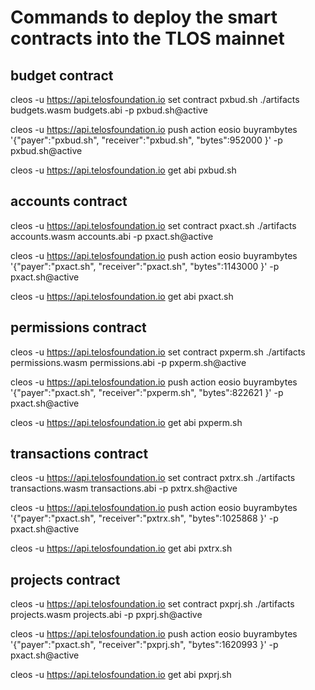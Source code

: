 
# Commands to deploy the smart contracts into the TLOS mainnet
## budget contract

cleos -u https://api.telosfoundation.io set contract pxbud.sh ./artifacts budgets.wasm budgets.abi -p pxbud.sh@active

cleos -u https://api.telosfoundation.io push action eosio buyrambytes '{"payer":"pxbud.sh", "receiver":"pxbud.sh", "bytes":952000 }' -p pxbud.sh@active

cleos -u https://api.telosfoundation.io get abi pxbud.sh

## accounts contract

cleos -u https://api.telosfoundation.io set contract pxact.sh ./artifacts accounts.wasm accounts.abi -p pxact.sh@active

cleos -u https://api.telosfoundation.io push action eosio buyrambytes '{"payer":"pxact.sh", "receiver":"pxact.sh", "bytes":1143000 }' -p pxact.sh@active

cleos -u https://api.telosfoundation.io get abi pxact.sh

## permissions contract

cleos -u https://api.telosfoundation.io set contract pxperm.sh ./artifacts permissions.wasm permissions.abi -p pxperm.sh@active

cleos -u https://api.telosfoundation.io push action eosio buyrambytes '{"payer":"pxact.sh", "receiver":"pxperm.sh", "bytes":822621 }' -p pxact.sh@active

cleos -u https://api.telosfoundation.io get abi pxperm.sh

## transactions contract

cleos -u https://api.telosfoundation.io set contract pxtrx.sh ./artifacts transactions.wasm transactions.abi -p pxtrx.sh@active

cleos -u https://api.telosfoundation.io push action eosio buyrambytes '{"payer":"pxact.sh", "receiver":"pxtrx.sh", "bytes":1025868 }' -p pxact.sh@active

cleos -u https://api.telosfoundation.io get abi pxtrx.sh

## projects contract

cleos -u https://api.telosfoundation.io set contract pxprj.sh ./artifacts projects.wasm projects.abi -p pxprj.sh@active

cleos -u https://api.telosfoundation.io push action eosio buyrambytes '{"payer":"pxact.sh", "receiver":"pxprj.sh", "bytes":1620993 }' -p pxact.sh@active

cleos -u https://api.telosfoundation.io get abi pxprj.sh
